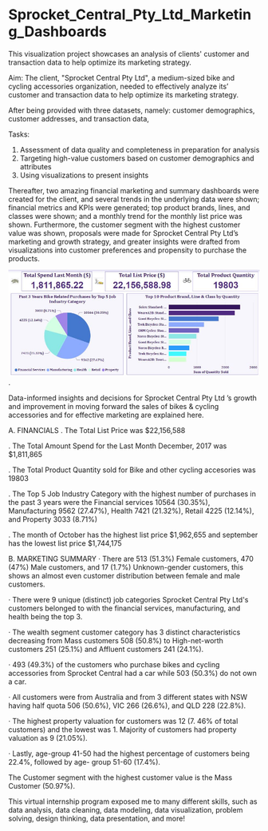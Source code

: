 # Sprocket_Central_Pty_Ltd_Marketing_Dashboards
This visualization project showcases an analysis of clients' customer and transaction data to help optimize its marketing strategy.

Aim: The client, "Sprocket Central Pty Ltd", a medium-sized bike and cycling accessories organization, needed to effectively analyze its’ customer and transaction data to help optimize its marketing strategy.

After being provided with three datasets, namely: customer demographics, customer addresses, and transaction data,

Tasks:

1. Assessment of data quality and completeness in preparation for analysis
2. Targeting high-value customers based on customer demographics and attributes
3. Using visualizations to present insights

Thereafter, two amazing financial marketing and summary dashboards were created for the client, and several trends in the underlying data were shown; financial metrics and KPIs were generated; top product brands, lines, and classes were shown; and a monthly trend for the monthly list price was shown. Furthermore, the customer segment with the highest customer value was shown, proposals were made for Sprocket Central Pty Ltd’s marketing and growth strategy, and greater insights were drafted from visualizations into customer preferences and propensity to purchase the products.

![](./Sprocket_header.JPG).

Data-informed insights and decisions for Sprocket Central Pty Ltd ’s growth and improvement in moving forward the sales of bikes & cycling accessories and for effective marketing
are explained here.

A. FINANCIALS
. The Total List Price was $22,156,588 

. The Total Amount Spend for the Last Month December, 2017 was $1,811,865

. The Total Product Quantity sold for Bike and other cycling accesories was 19803

. The Top 5 Job Industry Category with the highest number of purchases in the past 3 years were the Financial services 10564 (30.35%), Manufacturing 9562 (27.47%), Health 7421 (21.32%), Retail 4225 (12.14%), and Property 3033 (8.71%)

. The month of October has the highest list price $1,962,655 and september has the lowest list price $1,744,175

B. MARKETING SUMMARY
· There are 513 (51.3%) Female customers, 470 (47%) Male customers, and 17 (1.7%) Unknown-gender customers, this shows an almost even customer distribution between female
and male customers.

· There were 9 unique (distinct) job categories Sprocket Central Pty Ltd's customers belonged to with the financial services, manufacturing, and health being the top 3.

· The wealth segment customer category has 3 distinct characteristics decreasing from Mass customers 508 (50.8%) to High-net-worth customers 251 (25.1%) and Affluent
customers 241 (24.1%).

· 493 (49.3%) of the customers who purchase bikes and cycling accessories from Sprocket Central had a car while 503 (50.3%) do not own a car.

· All customers were from Australia and from 3 different states with NSW having half quota 506 (50.6%), VIC 266 (26.6%), and QLD 228 (22.8%).

· The highest property valuation for customers was 12 (7. 46% of total customers) and the lowest was 1. Majority of customers had property valuation as 9 (21.05%).

· Lastly, age-group 41-50 had the highest percentage of customers being 22.4%, followed by age- group 51-60 (17.4%).

The Customer segment with the highest customer value is the Mass Customer (50.97%).



This virtual internship program exposed me to many different skills, such as data analysis, data cleaning, data modeling, data visualization, problem solving, design thinking, data presentation, and more!
